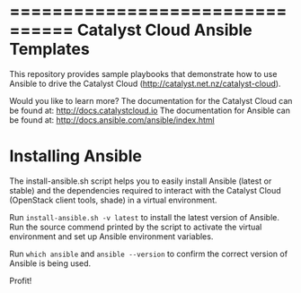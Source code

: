 ================================
Catalyst Cloud Ansible Templates
================================

This repository provides sample playbooks that demonstrate how to use Ansible to drive the Catalyst Cloud (http://catalyst.net.nz/catalyst-cloud).

Would you like to learn more?
The documentation for the Catalyst Cloud can be found at: http://docs.catalystcloud.io
The documentation for Ansible can be found at: http://docs.ansible.com/ansible/index.html

Installing Ansible
==================

The install-ansible.sh script helps you to easily install Ansible (latest or stable) and the dependencies required to interact with the Catalyst Cloud (OpenStack client tools, shade) in a virtual environment.

Run `install-ansible.sh -v latest` to install the latest version of Ansible. Run the source commend printed by the script to activate the virtual environment and set up Ansible environment variables.

Run `which ansible` and `ansible --version` to confirm the correct version of Ansible is being used.

Profit!
 
